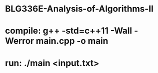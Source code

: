 # BLG336E-Analysis-of-Algorithms-II

# compile:  g++ -std=c++11 -Wall -Werror main.cpp -o main
# run:  ./main <input.txt>
